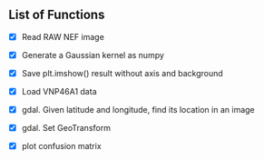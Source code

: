 ## List of Functions
- [x] Read RAW NEF image
- [x] Generate a Gaussian kernel as numpy
- [x] Save plt.imshow() result without axis and background
- [x] Load VNP46A1 data
- [x] gdal. Given latitude and longitude, find its location in an image
- [x] gdal. Set GeoTransform
- [x] plot confusion matrix 


